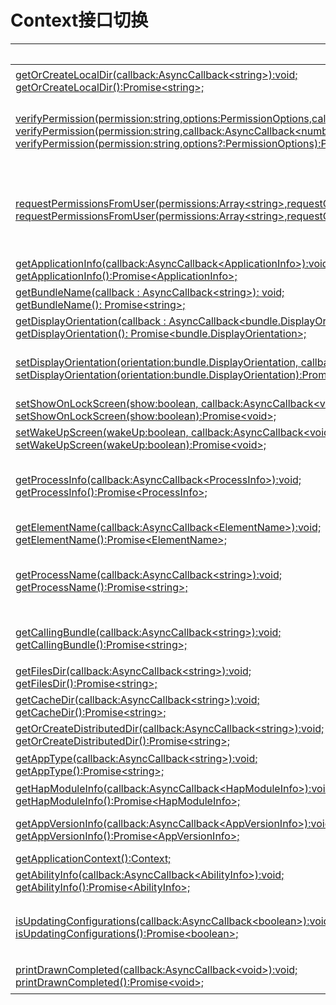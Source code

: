 # Context接口切换


  | FA接口 | Stage模型接口对应d.ts文件 | Stage对应接口或字段 | 
| -------- | -------- | -------- |
| [getOrCreateLocalDir(callback:AsyncCallback&lt;string&gt;):void;](../reference/apis/js-apis-Context.md#contextgetorcreatelocaldir7)<br/>[getOrCreateLocalDir():Promise&lt;string&gt;;](../reference/apis/js-apis-Context.md#contextgetorcreatelocaldir7-1) | Stage模型无对应接口 | Stage模型应用在应用根目录下没有操作权限，不提供对应接口 |
| [verifyPermission(permission:string,options:PermissionOptions,callback:AsyncCallback&lt;number&gt;):void;](../reference/apis/js-apis-Context.md#contextverifypermission7)<br/>[verifyPermission(permission:string,callback:AsyncCallback&lt;number&gt;):void;](../reference/apis/js-apis-Context.md#contextverifypermission7-1)<br/>[verifyPermission(permission:string,options?:PermissionOptions):Promise&lt;number&gt;;](../reference/apis/js-apis-Context.md#contextverifypermission7-2) | \@ohos.abilityAccessCtrl.d.ts | [verifyAccessTokenSync(tokenID: number, permissionName: Permissions): GrantStatus;](../reference/apis/js-apis-abilityAccessCtrl.md#verifyaccesstokensync9)<br/>[verifyAccessToken(tokenID: number, permissionName: Permissions): Promise&lt;GrantStatus&gt;;](../reference/apis/js-apis-abilityAccessCtrl.md#verifyaccesstoken9) |
| [requestPermissionsFromUser(permissions:Array&lt;string&gt;,requestCode:number,resultCallback:AsyncCallback&lt;PermissionRequestResult&gt;):void;](../reference/apis/js-apis-Context.md#contextrequestpermissionsfromuser7)<br/>[requestPermissionsFromUser(permissions:Array&lt;string&gt;,requestCode:number):Promise&lt;PermissionRequestResult&gt;;](../reference/apis/js-apis-Context.md#contextrequestpermissionsfromuser7-1) | application\UIAbilityContext.d.ts | [requestPermissionsFromUser(permissions: Array&lt;string&gt;, requestCallback: AsyncCallback&lt;PermissionRequestResult&gt;) : void;](../reference/apis/js-apis-ability-context.md#abilitycontextrequestpermissionsfromuser)<br/>[requestPermissionsFromUser(permissions: Array&lt;string&gt;) : Promise&lt;PermissionRequestResult&gt;;](../reference/apis/js-apis-ability-context.md#abilitycontextrequestpermissionsfromuser-1) |
| [getApplicationInfo(callback:AsyncCallback&lt;ApplicationInfo&gt;):void;](../reference/apis/js-apis-Context.md#contextgetapplicationinfo7)<br/>[getApplicationInfo():Promise&lt;ApplicationInfo&gt;;](../reference/apis/js-apis-Context.md#contextgetapplicationinfo7-1) | application\Context.d.ts | [applicationInfo: ApplicationInfo;](../reference/apis/js-apis-application-context.md#属性) |
| [getBundleName(callback : AsyncCallback&lt;string&gt;): void;](../reference/apis/js-apis-Context.md#contextgetbundlename7)<br/>[getBundleName(): Promise&lt;string&gt;;](../reference/apis/js-apis-Context.md#contextgetbundlename7-1) | application\UIAbilityContext.d.ts | [abilityInfo.bundleName: string;](../reference/apis/js-apis-ability-context.md#属性) |
| [getDisplayOrientation(callback : AsyncCallback&lt;bundle.DisplayOrientation&gt;): void;](../reference/apis/js-apis-Context.md#contextgetdisplayorientation7)<br/>[getDisplayOrientation(): Promise&lt;bundle.DisplayOrientation&gt;;](../reference/apis/js-apis-Context.md#contextgetdisplayorientation7-1) | \@ohos.screen.d.ts | [readonly orientation: Orientation;](../reference/apis/js-apis-screen.md#orientation) |
| [setDisplayOrientation(orientation:bundle.DisplayOrientation, callback:AsyncCallback&lt;void&gt;):void;](../reference/apis/js-apis-Context.md#contextsetdisplayorientation7)<br/>[setDisplayOrientation(orientation:bundle.DisplayOrientation):Promise&lt;void&gt;;](../reference/apis/js-apis-Context.md#contextsetdisplayorientation7-1) | \@ohos.screen.d.ts | [setOrientation(orientation: Orientation, callback: AsyncCallback&lt;void&gt;): void;](../reference/apis/js-apis-screen.md#setorientation)<br/>[setOrientation(orientation: Orientation): Promise&lt;void&gt;;](../reference/apis/js-apis-screen.md#setorientation-1) |
| [setShowOnLockScreen(show:boolean, callback:AsyncCallback&lt;void&gt;):void;](../reference/apis/js-apis-Context.md#contextsetshowonlockscreen7)<br/>[setShowOnLockScreen(show:boolean):Promise&lt;void&gt;;](../reference/apis/js-apis-Context.md#contextsetshowonlockscreen7-1) | \@ohos.window.d.ts | [setShowOnLockScreen(showOnLockScreen: boolean): void;](../reference/apis/js-apis-window.md#setshowonlockscreen9) |
| [setWakeUpScreen(wakeUp:boolean, callback:AsyncCallback&lt;void&gt;):void;](../reference/apis/js-apis-Context.md#contextsetwakeupscreen7)<br/>[setWakeUpScreen(wakeUp:boolean):Promise&lt;void&gt;;](../reference/apis/js-apis-Context.md#contextsetwakeupscreen7-1) | \@ohos.window.d.ts | [setWakeUpScreen(wakeUp: boolean): void;](../reference/apis/js-apis-window.md#setwakeupscreen9) |
| [getProcessInfo(callback:AsyncCallback&lt;ProcessInfo&gt;):void;](../reference/apis/js-apis-Context.md#contextgetprocessinfo7)<br/>[getProcessInfo():Promise&lt;ProcessInfo&gt;;](../reference/apis/js-apis-Context.md#contextgetprocessinfo7-1) | \@ohos.app.ability.abilityManager.d.ts | [getAbilityRunningInfos(callback: AsyncCallback&lt;Array&lt;AbilityRunningInfo&gt;&gt;): void;](../reference/apis/js-apis-application-abilityManager.md#getabilityrunninginfos)<br/>[getAbilityRunningInfos(): Promise&lt;Array&lt;AbilityRunningInfo&gt;&gt;;](../reference/apis/js-apis-application-abilityManager.md#getabilityrunninginfos-1) |
| [getElementName(callback:AsyncCallback&lt;ElementName&gt;):void;](../reference/apis/js-apis-Context.md#contextgetelementname7)<br/>[getElementName():Promise&lt;ElementName&gt;;](../reference/apis/js-apis-Context.md#contextgetelementname7-1) | application\UIAbilityContext.d.ts | [abilityInfo.name: string;](../reference/apis/js-apis-ability-context.md#属性)<br/>[abilityInfo.bundleName: string;](../reference/apis/js-apis-ability-context.md#属性) |
| [getProcessName(callback:AsyncCallback&lt;string&gt;):void;](../reference/apis/js-apis-Context.md#contextgetprocessname7)<br/>[getProcessName():Promise&lt;string&gt;;](../reference/apis/js-apis-Context.md#contextgetprocessname7-1) | \@ohos.app.ability.abilityManager.d.ts | [getAbilityRunningInfos(callback: AsyncCallback&lt;Array&lt;AbilityRunningInfo&gt;&gt;): void;](../reference/apis/js-apis-application-abilityManager.md#getabilityrunninginfos)<br/>[getAbilityRunningInfos(): Promise&lt;Array&lt;AbilityRunningInfo&gt;&gt;;](../reference/apis/js-apis-application-abilityManager.md#getabilityrunninginfos-1) |
| [getCallingBundle(callback:AsyncCallback&lt;string&gt;):void;](../reference/apis/js-apis-Context.md#contextgetcallingbundle7)<br/>[getCallingBundle():Promise&lt;string&gt;;](../reference/apis/js-apis-Context.md#contextgetcallingbundle7-1) | Stage模型无对应接口 | Stage模型应用可以使用Want.parameters的ohos.aafwk.param.callerUid参数，获取调用方的应用信息 |
| [getFilesDir(callback:AsyncCallback&lt;string&gt;):void;](../reference/apis/js-apis-Context.md#contextgetfilesdir)<br/>[getFilesDir():Promise&lt;string&gt;;](../reference/apis/js-apis-Context.md#contextgetfilesdir-1) | application\Context.d.ts | [filesDir: string;](../reference/apis/js-apis-application-context.md#属性) |
| [getCacheDir(callback:AsyncCallback&lt;string&gt;):void;](../reference/apis/js-apis-Context.md#contextgetcachedir)<br/>[getCacheDir():Promise&lt;string&gt;;](../reference/apis/js-apis-Context.md#contextgetcachedir-1) | application\Context.d.ts | [cacheDir: string;](../reference/apis/js-apis-application-context.md#属性) |
| [getOrCreateDistributedDir(callback:AsyncCallback&lt;string&gt;):void;](../reference/apis/js-apis-Context.md#contextgetorcreatedistributeddir7)<br/>[getOrCreateDistributedDir():Promise&lt;string&gt;;](../reference/apis/js-apis-Context.md#contextgetorcreatedistributeddir7-1) | application\Context.d.ts | [distributedFilesDir: string;](../reference/apis/js-apis-application-context.md#属性) |
| [getAppType(callback:AsyncCallback&lt;string&gt;):void;](../reference/apis/js-apis-Context.md#contextgetapptype7)<br/>[getAppType():Promise&lt;string&gt;;](../reference/apis/js-apis-Context.md#contextgetapptype7-1) | application\UIAbilityContext.d.ts | 通过abilityInfo字段的type属性获取<br/>[abilityInfo.type: bundleManager.AbilityType;](../reference/apis/js-apis-ability-context.md#属性) |
| [getHapModuleInfo(callback:AsyncCallback&lt;HapModuleInfo&gt;):void;](../reference/apis/js-apis-Context.md#contextgethapmoduleinfo7)<br/>[getHapModuleInfo():Promise&lt;HapModuleInfo&gt;;](../reference/apis/js-apis-Context.md#contextgethapmoduleinfo7-1) | application\UIAbilityContext.d.ts | [currentHapModuleInfo: HapModuleInfo;](../reference/apis/js-apis-ability-context.md#属性) |
| [getAppVersionInfo(callback:AsyncCallback&lt;AppVersionInfo&gt;):void;](../reference/apis/js-apis-Context.md#contextgetappversioninfo7)<br/>[getAppVersionInfo():Promise&lt;AppVersionInfo&gt;;](../reference/apis/js-apis-Context.md#contextgetappversioninfo7-1) | bundle\bundleInfo.d.ts | [readonly name: string;](../reference/apis/js-apis-bundleManager-bundleInfo.md#bundleinfo-1)<br/>[readonly versionCode: number;](../reference/apis/js-apis-bundleManager-bundleInfo.md#bundleinfo-1)<br/>[readonly versionName: string;](../reference/apis/js-apis-bundleManager-bundleInfo.md#bundleinfo-1) |
| [getApplicationContext():Context;](../reference/apis/js-apis-Context.md#contextgetapplicationcontext7) | application\Context.d.ts | [getApplicationContext(): ApplicationContext;](../reference/apis/js-apis-application-context.md#contextgetapplicationcontext) |
| [getAbilityInfo(callback:AsyncCallback&lt;AbilityInfo&gt;):void;](../reference/apis/js-apis-Context.md#contextgetabilityinfo7)<br/>[getAbilityInfo():Promise&lt;AbilityInfo&gt;;](../reference/apis/js-apis-Context.md#contextgetabilityinfo7-1) | application\UIAbilityContext.d.ts | [abilityInfo: AbilityInfo;](../reference/apis/js-apis-ability-context.md#属性) |
| [isUpdatingConfigurations(callback:AsyncCallback&lt;boolean&gt;):void;](../reference/apis/js-apis-Context.md#contextisupdatingconfigurations7)<br/>[isUpdatingConfigurations():Promise&lt;boolean&gt;;](../reference/apis/js-apis-Context.md#contextisupdatingconfigurations7-1) | Stage模型无对应接口 | OpenHarmony在系统环境变化时，应用不会重启，调用onConfigurationUpdated接口通知应用，该接口在FA模型是空实现接口，Stage模型不提供对应接口 |
| [printDrawnCompleted(callback:AsyncCallback&lt;void&gt;):void;](../reference/apis/js-apis-Context.md#contextprintdrawncompleted7)<br/>[printDrawnCompleted():Promise&lt;void&gt;;](../reference/apis/js-apis-Context.md#contextprintdrawncompleted7-1) | Stage模型无对应接口 | 该接口在FA模型是空实现接口，不影响应用功能，Stage模型不提供对应接口 |
